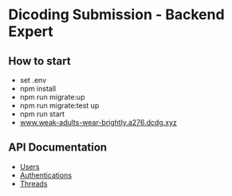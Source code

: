 # Dicoding Submission - Backend Expert

## How to start
- set .env
- npm install
- npm run migrate:up
- npm run migrate:test up
- npm run start
- www.weak-adults-wear-brightly.a276.dcdg.xyz

## API Documentation
- [Users](/docs/users.md)
- [Authentications](/docs/authentications.md)
- [Threads](/docs/threads.md)